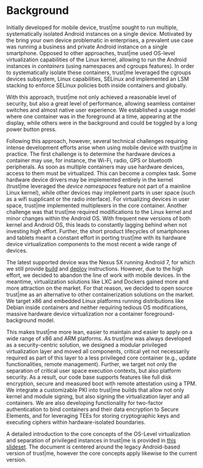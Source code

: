 ---
---

# Background

Initially developed for mobile device, trust\|me sought to run multiple, systematically isolated Android instances on a
single device. Motivated by the bring your own device problematic in enterprises, a prevalent use case was running a business
and private Android instance on a single smartphone. Opposed to other approaches, trust\|me used OS-level
virtualization capabilities of the Linux kernel, allowing to run the Android instances in _containers_ (using
namespaces and cgroups features). In order to systematically isolate these containers, trust\|me leveraged the
cgroups devices subsystem, Linux capabilities, SELinux and implemented an LSM stacking to enforce SELinux
policies both inside containers and globally.

With this approach, trust\|me not only achieved a reasonable level of security, but also a great level of
performance, allowing seamless container switches and almost native user experience. We established a usage
model where one container was in the foreground at a time, appearing at the display, while others were in the
background and could be toggled by a long power button press.

Following this approach, however, several technical challenges requiring intense development efforts arise
when using mobile device with trust\|me in practice.
The first challenge is to determine the hardware devices a container may use, for instance, the Wi-Fi, radio,
GPS or bluetooth peripherals. As soon as multiple containers may use hardware devices, access to them must be
virtualized. This can become a complex task. Some hardware device drivers may be implemented entirely in the
kernel (trust\|me leveraged the _device namespaces_ feature not part of a mainline Linux kernel), while other
devices may implement parts in user space (such as a wifi supplicant or the radio interface). For virtualizing
devices in user space, trust\|me implemented multiplexers in the core container.
Another challenge was that trust\|me required modifications to the Linux kernel and minor changes within the
Android OS. With frequent new versions of both kernel and Android OS, this leads to constantly lagging behind
when not investing high effort. Further, the short product lifecycles of smartphones and tablets meant a
constant effort in porting trust\|me with its hardware device virtualization components to the most recent a
wide range of devices.

The latest supported device was the Nexus 5X running Android 7, for which we still provide
[build](/build/android) and [deploy](/deploy/smartphone) instructions. However, due to the high effort, we
decided to abandon the line of work with mobile devices. In the meantime, virtualization solutions like LXC
and Dockers gained more and more attraction on the market. For that reason, we decided to open source
trust\|me as an alternative to other
containerization solutions on the market. We target x86 and embedded Linux platforms running distributions
like Debian inside containers and neither requiring tedious OS modifications, massive hardware device
virtualization nor a container foreground-background model.

This makes trust\|me more lean, easier to maintain and easier to apply on a wide range of x86 and ARM
platforms.
As trust\|me was always developed as a security-centric solution, we designed a modular privileged
virtualization layer and moved all components, critical yet not necessarily required as part of this layer to
a less privileged core container (e.g., update functionalities, remote management).
Further, we target not only the separation of critical user space execution contexts, but also platform
security. As a result, our code base supports features like full disk encryption, secure and measured boot with remote attestation
using a TPM. We integrate a customizable PKI into trust\|me builds that allow not only kernel and module
signing, but also signing the virtualization layer and all containers.
We are also developing functionality for two-factor authentication to bind containers and their data
encryption to Secure Elements, and for leveraging TEEs for storing cryptographic keys and executing ciphers
within hardware-isolated boundaries.

A detailed introduction to the core concepts of the OS-Level virtualization
and separation of privileged instances in trust\|me is provided in [this slideset](https://github.com/trustm3/trustme_main/raw/master/doc/trustme.pdf).
The document is centered around the legacy Android-based version of trust\|me, however the
core concepts apply likewise to the current version.
